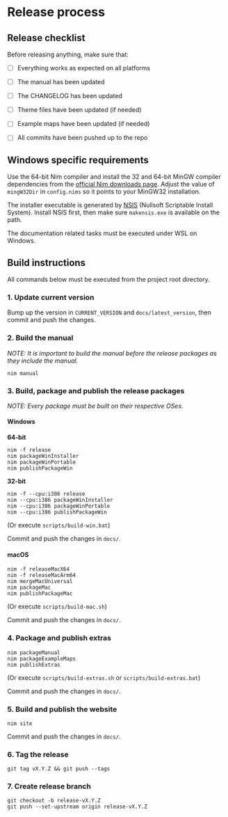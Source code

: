 # Release process

## Release checklist

Before releasing anything, make sure that:

- [ ] Everything works as expected on all platforms
- [ ] The manual has been updated
- [ ] The CHANGELOG has been updated
- [ ] Theme files have been updated (if needed)
- [ ] Example maps have been updated (if needed)
- [ ] All commits have been pushed up to the repo


## Windows specific requirements

Use the 64-bit Nim compiler and install the 32 and 64-bit MinGW compiler
dependencies from the [official Nim downloads
page](https://nim-lang.org/install_windows.html). Adjust the value of
`mingW32Dir` in `config.nims` so it points to your MinGW32 installation.

The installer executable is generated by [NSIS](https://nsis.sourceforge.io)
(Nullsoft Scriptable Install System). Install NSIS first, then make sure
`makensis.exe` is available on the path.

The documentation related tasks must be executed under WSL on Windows.



## Build instructions

All commands below must be executed from the project root directory.


### 1. Update current version

Bump up the version in `CURRENT_VERSION` and `docs/latest_version`, then
commit and push the changes.


### 2. Build the manual

*NOTE: It is important to build the manual before the release packages as
they include the manual.*

```
nim manual
```


### 3. Build, package and publish the release packages

*NOTE: Every package must be built on their respective OSes.*

#### Windows

**64-bit**

```
nim -f release
nim packageWinInstaller
nim packageWinPortable
nim publishPackageWin
```

**32-bit**

```
nim -f --cpu:i386 release
nim --cpu:i386 packageWinInstaller
nim --cpu:i386 packageWinPortable
nim --cpu:i386 publishPackageWin
```

(Or execute `scripts/build-win.bat`)

Commit and push the changes in `docs/`.


#### macOS

```
nim -f releaseMacX64
nim -f releaseMacArm64
nim mergeMacUniversal
nim packageMac
nim publishPackageMac
```

(Or execute `scripts/build-mac.sh`)

Commit and push the changes in `docs/`.


### 4. Package and publish extras

```
nim packageManual
nim packageExampleMaps
nim publishExtras
```

(Or execute `scripts/build-extras.sh` or `scripts/build-extras.bat`)

Commit and push the changes in `docs/`.


### 5. Build and publish the website

```
nim site
```

Commit and push the changes in `docs/`.


### 6. Tag the release

```
git tag vX.Y.Z && git push --tags
```


### 7. Create release branch

```
git checkout -b release-vX.Y.Z
git push --set-upstream origin release-vX.Y.Z
```

